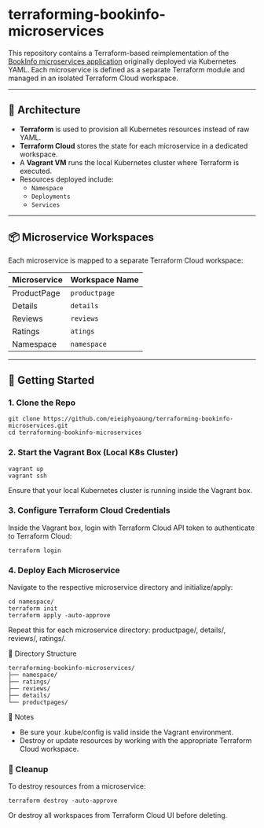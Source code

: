 # terraforming-bookinfo-microservices

This repository contains a Terraform-based reimplementation of the [BookInfo microservices application](https://istio.io/latest/docs/examples/bookinfo/) originally deployed via Kubernetes YAML. Each microservice is defined as a separate Terraform module and managed in an isolated Terraform Cloud workspace.

---

## 🔧 Architecture

- **Terraform** is used to provision all Kubernetes resources instead of raw YAML.
- **Terraform Cloud** stores the state for each microservice in a dedicated workspace.
- A **Vagrant VM** runs the local Kubernetes cluster where Terraform is executed.
- Resources deployed include:
  - `Namespace`
  - `Deployments`
  - `Services`

---

## 📦 Microservice Workspaces

Each microservice is mapped to a separate Terraform Cloud workspace:

| Microservice | Workspace Name       |
|--------------|----------------------|
| ProductPage  | `productpage`        |
| Details      | `details`            |
| Reviews      | `reviews`            |
| Ratings      | `atings`             |
| Namespace    | `namespace`          |

---

## 🚀 Getting Started

### 1. Clone the Repo

```
git clone https://github.com/eieiphyoaung/terraforming-bookinfo-microservices.git
cd terraforming-bookinfo-microservices
```

### 2. Start the Vagrant Box (Local K8s Cluster)


```
vagrant up
vagrant ssh
```


Ensure that your local Kubernetes cluster is running inside the Vagrant box.


### 3. Configure Terraform Cloud Credentials

Inside the Vagrant box, login with Terraform Cloud API token to authenticate to Terraform Cloud:

```
terraform login
```


### 4. Deploy Each Microservice

Navigate to the respective microservice directory and initialize/apply:

```
cd namespace/
terraform init
terraform apply -auto-approve
```

Repeat this for each microservice directory: productpage/, details/, reviews/, ratings/.

📂 Directory Structure
```
terraforming-bookinfo-microservices/
├── namespace/
├── ratings/
├── reviews/
├── details/
└── productpages/
```

📘 Notes

- Be sure your .kube/config is valid inside the Vagrant environment.
- Destroy or update resources by working with the appropriate Terraform Cloud workspace.

### 🧼 Cleanup
To destroy resources from a microservice:

```
terraform destroy -auto-approve
```

Or destroy all workspaces from Terraform Cloud UI before deleting.







